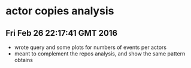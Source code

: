 # actor copies analysis


## Fri Feb 26 22:17:41 GMT 2016

- wrote query and some plots for numbers of events per actors
- meant to complement the repos analysis, and show the same pattern obtains



